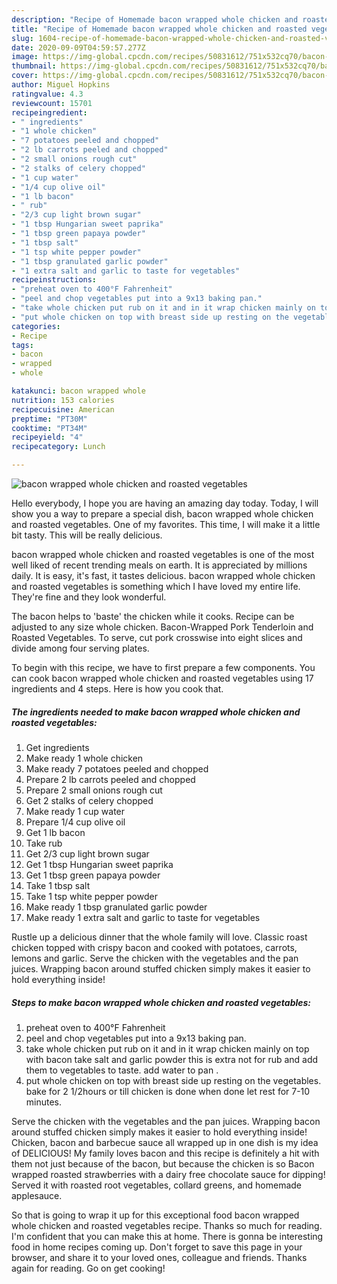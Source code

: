 ```yaml
---
description: "Recipe of Homemade bacon wrapped whole chicken and roasted vegetables"
title: "Recipe of Homemade bacon wrapped whole chicken and roasted vegetables"
slug: 1604-recipe-of-homemade-bacon-wrapped-whole-chicken-and-roasted-vegetables
date: 2020-09-09T04:59:57.277Z
image: https://img-global.cpcdn.com/recipes/50831612/751x532cq70/bacon-wrapped-whole-chicken-and-roasted-vegetables-recipe-main-photo.jpg
thumbnail: https://img-global.cpcdn.com/recipes/50831612/751x532cq70/bacon-wrapped-whole-chicken-and-roasted-vegetables-recipe-main-photo.jpg
cover: https://img-global.cpcdn.com/recipes/50831612/751x532cq70/bacon-wrapped-whole-chicken-and-roasted-vegetables-recipe-main-photo.jpg
author: Miguel Hopkins
ratingvalue: 4.3
reviewcount: 15701
recipeingredient:
- " ingredients"
- "1 whole chicken"
- "7 potatoes peeled and chopped"
- "2 lb carrots peeled and chopped"
- "2 small onions rough cut"
- "2 stalks of celery chopped"
- "1 cup water"
- "1/4 cup olive oil"
- "1 lb bacon"
- " rub"
- "2/3 cup light brown sugar"
- "1 tbsp Hungarian sweet paprika"
- "1 tbsp green papaya powder"
- "1 tbsp salt"
- "1 tsp white pepper powder"
- "1 tbsp granulated garlic powder"
- "1 extra salt and garlic to taste for vegetables"
recipeinstructions:
- "preheat oven to 400°F Fahrenheit"
- "peel and chop vegetables put into a 9x13 baking pan."
- "take whole chicken put rub on it and in it wrap chicken mainly on top with bacon take salt and garlic powder this is extra not for rub and add them to vegetables to taste. add water to pan ."
- "put whole chicken on top with breast side up resting on the vegetables. bake for 2 1/2hours or till chicken is done when done let rest for 7-10 minutes."
categories:
- Recipe
tags:
- bacon
- wrapped
- whole

katakunci: bacon wrapped whole 
nutrition: 153 calories
recipecuisine: American
preptime: "PT30M"
cooktime: "PT34M"
recipeyield: "4"
recipecategory: Lunch

---
```



![bacon wrapped whole chicken and roasted vegetables](https://img-global.cpcdn.com/recipes/50831612/751x532cq70/bacon-wrapped-whole-chicken-and-roasted-vegetables-recipe-main-photo.jpg)

Hello everybody, I hope you are having an amazing day today. Today, I will show you a way to prepare a special dish, bacon wrapped whole chicken and roasted vegetables. One of my favorites. This time, I will make it a little bit tasty. This will be really delicious.

bacon wrapped whole chicken and roasted vegetables is one of the most well liked of recent trending meals on earth. It is appreciated by millions daily. It is easy, it's fast, it tastes delicious. bacon wrapped whole chicken and roasted vegetables is something which I have loved my entire life. They're fine and they look wonderful.

The bacon helps to &#39;baste&#39; the chicken while it cooks. Recipe can be adjusted to any size whole chicken. Bacon-Wrapped Pork Tenderloin and Roasted Vegetables. To serve, cut pork crosswise into eight slices and divide among four serving plates.


To begin with this recipe, we have to first prepare a few components. You can cook bacon wrapped whole chicken and roasted vegetables using 17 ingredients and 4 steps. Here is how you cook that.

<!--inarticleads1-->

##### The ingredients needed to make bacon wrapped whole chicken and roasted vegetables:

1. Get  ingredients
1. Make ready 1 whole chicken
1. Make ready 7 potatoes peeled and chopped
1. Prepare 2 lb carrots peeled and chopped
1. Prepare 2 small onions rough cut
1. Get 2 stalks of celery chopped
1. Make ready 1 cup water
1. Prepare 1/4 cup olive oil
1. Get 1 lb bacon
1. Take  rub
1. Get 2/3 cup light brown sugar
1. Get 1 tbsp Hungarian sweet paprika
1. Get 1 tbsp green papaya powder
1. Take 1 tbsp salt
1. Take 1 tsp white pepper powder
1. Make ready 1 tbsp granulated garlic powder
1. Make ready 1 extra salt and garlic to taste for vegetables


Rustle up a delicious dinner that the whole family will love. Classic roast chicken topped with crispy bacon and cooked with potatoes, carrots, lemons and garlic. Serve the chicken with the vegetables and the pan juices. Wrapping bacon around stuffed chicken simply makes it easier to hold everything inside! 

<!--inarticleads2-->

##### Steps to make bacon wrapped whole chicken and roasted vegetables:

1. preheat oven to 400°F Fahrenheit
1. peel and chop vegetables put into a 9x13 baking pan.
1. take whole chicken put rub on it and in it wrap chicken mainly on top with bacon take salt and garlic powder this is extra not for rub and add them to vegetables to taste. add water to pan .
1. put whole chicken on top with breast side up resting on the vegetables. bake for 2 1/2hours or till chicken is done when done let rest for 7-10 minutes.


Serve the chicken with the vegetables and the pan juices. Wrapping bacon around stuffed chicken simply makes it easier to hold everything inside! Chicken, bacon and barbecue sauce all wrapped up in one dish is my idea of DELICIOUS! My family loves bacon and this recipe is definitely a hit with them not just because of the bacon, but because the chicken is so Bacon wrapped roasted strawberries with a dairy free chocolate sauce for dipping! Served it with roasted root vegetables, collard greens, and homemade applesauce. 

So that is going to wrap it up for this exceptional food bacon wrapped whole chicken and roasted vegetables recipe. Thanks so much for reading. I'm confident that you can make this at home. There is gonna be interesting food in home recipes coming up. Don't forget to save this page in your browser, and share it to your loved ones, colleague and friends. Thanks again for reading. Go on get cooking!
